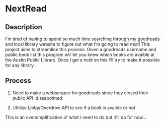 # NextRead

## Description 

I'm tired of having to spend so much time searching through my goodreads and local library website to figure out what I'm going to read next! This project aims to streamline this process. Given a goodreads username and public book list this program will let you know which books are avaible at the Austin Public Library. Once I get a hold on this I'll try to make it possible for any library. 

## Process 

1. Need to make a webscraper for goodreads since they closed their public API :dissapointed:

2. Uttilize Libby/Overdrive API to see if a book is avaible or not

This is an oversimplification of what I need to do but it'll do for now...